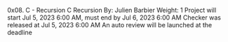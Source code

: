 0x08. C - Recursion
C
Recursion
 By: Julien Barbier
 Weight: 1
 Project will start Jul 5, 2023 6:00 AM, must end by Jul 6, 2023 6:00 AM
 Checker was released at Jul 5, 2023 6:00 AM
 An auto review will be launched at the deadline
